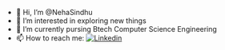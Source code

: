 - 👋 Hi, I’m @NehaSindhu
- 👀 I’m interested in exploring new things 
- 🌱 I’m currently pursing Btech Computer Science Engineering
- 📫 How to reach me: [![Linkedin](https://img.shields.io/badge/-LinkedIn-blue?style=flat&logo=Linkedin&logoColor=white&link=https://www.linkedin.com/in/neha-s-273252218/)](https://www.linkedin.com/in/neha-s-273252218/)

<!---
NehaSindhu/NehaSindhu is a ✨ special ✨ repository because its `README.md` (this file) appears on your GitHub profile.
You can click the Preview link to take a look at your changes.
--->
